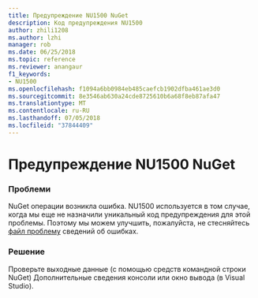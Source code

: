 ```yaml
---
title: Предупреждение NU1500 NuGet
description: Код предупреждения NU1500
author: zhili1208
ms.author: lzhi
manager: rob
ms.date: 06/25/2018
ms.topic: reference
ms.reviewer: anangaur
f1_keywords:
- NU1500
ms.openlocfilehash: f1094a6bb0984eb485caefcb1902dfba461ae3d0
ms.sourcegitcommit: 8e3546ab630a24cde8725610b6a68f8eb87afa47
ms.translationtype: MT
ms.contentlocale: ru-RU
ms.lasthandoff: 07/05/2018
ms.locfileid: "37844409"
---
```

# <a name="nuget-warning-nu1500"></a>Предупреждение NU1500 NuGet

### <a name="issue"></a>Проблеми
NuGet операции возникла ошибка. NU1500 используется в том случае, когда мы еще не назначили уникальный код предупреждения для этой проблемы. Поэтому мы можем улучшить, пожалуйста, не стесняйтесь [файл проблему](https://github.com/nuget/home/issues) сведений об ошибках.

### <a name="solution"></a>Решение
Проверьте выходные данные (с помощью средств командной строки NuGet) Дополнительные сведения консоли или окно вывода (в Visual Studio).